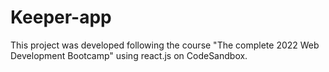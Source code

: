 # Keeper-app

This project was developed following the course "The complete 2022 Web Development Bootcamp" using react.js on CodeSandbox.

